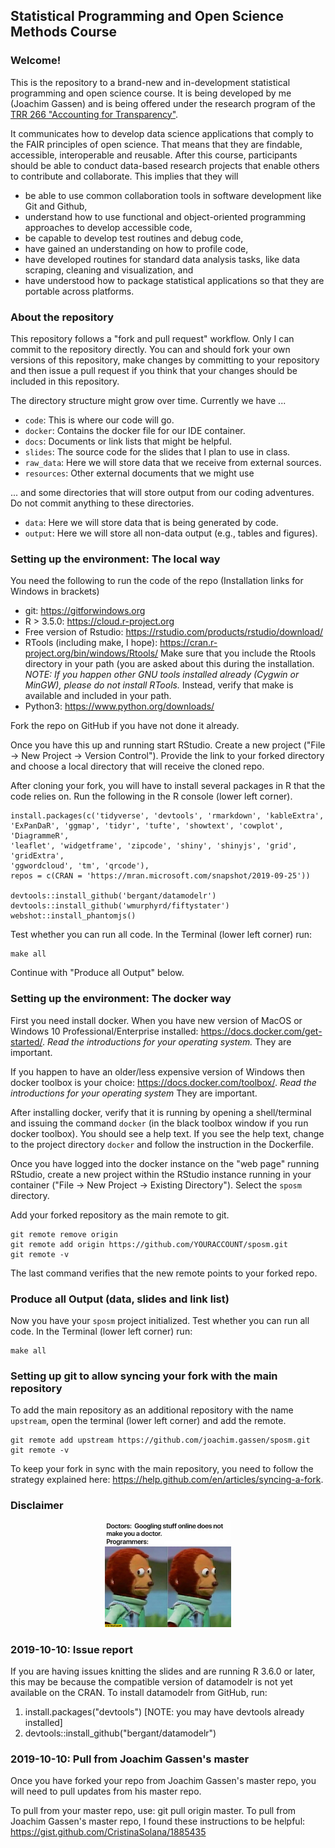 ## Statistical Programming and Open Science Methods Course

### Welcome! 

This is the repository to a brand-new and in-development statistical 
programming and open science course. It is being developed by me (Joachim 
Gassen) and is being offered under the research program of the [TRR 266 "Accounting for Transparency"](https://www.accounting-for-transparency.de).

It communicates how to develop data science applications that comply to the FAIR principles of open science. That means that they are findable, accessible, interoperable and reusable. After this course, participants should 
be able to conduct data-based research projects that enable others to contribute
and collaborate. This implies that they will

-	be able to use common collaboration tools in software development like 
Git and Github,
-	understand how to use functional and object-oriented programming approaches to develop accessible code,
-	be capable to develop test routines and debug code,
-	have gained an understanding on how to profile code,
-	have developed routines for standard data analysis tasks, like data scraping, cleaning and visualization, and
-	have understood how to package statistical applications so that they are portable across platforms.


### About the repository

This repository follows a "fork and pull request" workflow. Only I can 
commit to the repository directly. You can and should fork your 
own versions of this repository, make changes by committing to your repository
and then issue a pull request if you think that your changes should be included
in this repository.

The directory structure might grow over time. Currently we have ...

- `code`: This is where our code will go.
- `docker`: Contains the docker file for our IDE container.
- `docs`: Documents or link lists that might be helpful. 
- `slides`: The source code for the slides that I plan to use in class.
- `raw_data`: Here we will store data that we receive from external sources.
- `resources`: Other external documents that we might use

... and some directories that will store output from our coding adventures.
Do not commit anything to these directories.

- `data`: Here we will store data that is being generated by code.
- `output`: Here we will store all non-data output (e.g., tables and figures).


### Setting up the environment: The local way

You need the following to run the code of the repo (Installation links for 
Windows in brackets)

- git: https://gitforwindows.org
- R > 3.5.0: https://cloud.r-project.org
- Free version of Rstudio: https://rstudio.com/products/rstudio/download/ 
- RTools (including make, I hope): https://cran.r-project.org/bin/windows/Rtools/
  Make sure that you include the Rtools directory in your path (you are asked
  about this during the installation. *NOTE: If you happen other GNU tools
  installed already (Cygwin or MinGW), please do not install RTools.* Instead,
  verify that make is available and included in your path.
- Python3: https://www.python.org/downloads/

Fork the repo on GitHub if you have not done it already.

Once you have this up and running start RStudio. Create a new project ("File -> New Project -> Version Control"). Provide the link to your forked directory and 
choose a local directory that will receive the cloned repo. 

After cloning your fork, you will have to install several packages in R that 
the code relies on. Run the following in the R console (lower left corner).

```
install.packages(c('tidyverse', 'devtools', 'rmarkdown', 'kableExtra',
'ExPanDaR', 'ggmap', 'tidyr', 'tufte', 'showtext', 'cowplot', 'DiagrammeR',
'leaflet', 'widgetframe', 'zipcode', 'shiny', 'shinyjs', 'grid', 'gridExtra',
'ggwordcloud', 'tm', 'qrcode'), 
repos = c(CRAN = 'https://mran.microsoft.com/snapshot/2019-09-25'))

devtools::install_github('bergant/datamodelr')
devtools::install_github('wmurphyrd/fiftystater')
webshot::install_phantomjs()
```
Test whether you can run all code. In the Terminal (lower left corner) run:

```
make all
```

Continue with "Produce all Output" below.


### Setting up the environment: The docker way

First you need install docker. When you have
new version of MacOS or Windows 10 Professional/Enterprise installed: https://docs.docker.com/get-started/. *Read the introductions
for your operating system.* They are important.

If you happen to have an older/less expensive version of Windows then docker toolbox is your choice: https://docs.docker.com/toolbox/. *Read the introductions
for your operating system* They are important.

After installing docker, verify that it is running by opening a shell/terminal
and issuing the command `docker` (in the black toolbox window if you run docker
toolbox). You should see a help text. If you see the help text, change to the
project directory `docker` and follow the instruction in the Dockerfile.

Once you have logged into the docker instance on the "web page" running RStudio,
create a new project within the RStudio instance running in your container
("File -> New Project -> Existing Directory"). Select the `sposm` directory.

Add your forked repository as the main remote to git.

```
git remote remove origin
git remote add origin https://github.com/YOURACCOUNT/sposm.git
git remote -v
```

The last command verifies that the new remote points to your forked 
repo. 


### Produce all Output (data, slides and link list)

Now you have your `sposm` project initialized. Test whether you can run all code. In the Terminal (lower left corner) run:

```
make all
```

### Setting up git to allow syncing your fork with the main repository

To add the main repository as an additional repository with the name `upstream`, open the terminal (lower left corner) and add the remote.

```
git remote add upstream https://github.com/joachim.gassen/sposm.git
git remote -v
```

To keep your fork in sync with the main repository, you need to follow the
strategy explained here: https://help.github.com/en/articles/syncing-a-fork.


### Disclaimer

<p align="center">
<img src="resources/programming_meme.jpg" alt="A meme!" width="40%"/>
</p>

### 2019-10-10: Issue report

If you are having issues knitting the slides and are running R 3.6.0 or later, this may be because the compatible version of datamodelr is not yet available on the CRAN. To install datamodelr from GitHub, run:
1) install.packages("devtools") [NOTE: you may have devtools already installed]
2) devtools::install_github("bergant/datamodelr")

### 2019-10-10: Pull from Joachim Gassen's master
Once you have forked your repo from Joachim Gassen's master repo, you will need to pull updates from his master repo.

To pull from your master repo, use: git pull origin master.
To pull from Joachim Gassen's master repo, I found these instructions to be helpful: https://gist.github.com/CristinaSolana/1885435